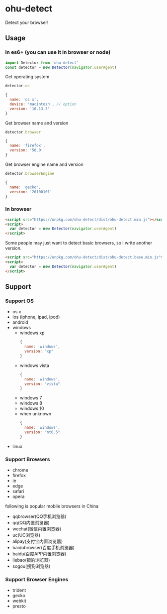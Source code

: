 # ohu-detect

Detect your browser!

## Usage

### In es6+ (you can use it in browser or node)

``` javascript
import Detector from 'ohu-detect'
const detector = new Detector(navigator.userAgent)

```

Get operating system
``` javascript
detector.os

{
  name: 'os x',
  device: 'macintosh', // option
  version: '10.13.3'
}
```

Get browser name and version
``` javascript
detector.browser

{
  name: 'firefox',
  version: '58.0'
}
```

Get browser engine name and version
```javascript
detector.browserEngine

{
  name: 'gecko',
  version: '20100101'
}
```

### In browser

``` html
<script src="https://unpkg.com/ohu-detect/dist/ohu-detect.min.js"></script>
<script>
  var detector = new Detector(navigator.userAgent)
</script>
```

Some people may just want to detect basic browsers, so I write another version.

``` html
<script src="https://unpkg.com/ohu-detect/dist/ohu-detect.base.min.js"></script>
<script>
  var detector = new Detector(navigator.userAgent)
</script>
```

## Support

### Support OS

+ os x
+ ios (iphone, ipad, ipod)
+ android
+ windows
    + windows xp
      ``` javascript
      {
        name: 'windows',
        version: "xp"
      }
      ```
    + windows vista
      ``` javascript
      {
        name: 'windows',
        version: "vista"
      }
      ```
    + windows 7
    + windows 8
    + windows 10
    + when unknown
      ``` javascript
      {
        name: 'windows',
        version: "nt6.5"
      }
      ```
+ linux

### Support Browsers

+ chrome
+ firefox
+ ie
+ edge
+ safari
+ opera

following is popular mobile browsers in China

+ qqbrowser(QQ手机浏览器)
+ qq(QQ内置浏览器)
+ wechat(微信内置浏览器)
+ uc(UC浏览器)
+ alipay(支付宝内置浏览器)
+ baidubrowser(百度手机浏览器)
+ baidu(百度APP内置浏览器)
+ liebao(猎豹浏览器)
+ sogou(搜狗浏览器)

### Support Browser Engines

+ trident
+ gecko
+ webkit
+ presto

